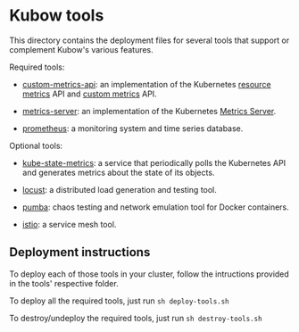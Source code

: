 
# Kubow tools

This directory contains the deployment files for several tools that support or complement Kubow's various features.

Required tools:

* [custom-metrics-api](./custom-metrics-api): an implementation of the Kubernetes [resource metrics](https://github.com/kubernetes/community/blob/master/contributors/design-proposals/instrumentation/resource-metrics-api.md) API and [custom metrics](https://github.com/kubernetes/community/blob/master/contributors/design-proposals/instrumentation/custom-metrics-api.md) API.

* [metrics-server](./metrics-server): an implementation of the Kubernetes [Metrics Server](https://kubernetes.io/docs/tasks/debug-application-cluster/resource-metrics-pipeline/#metrics-server).

* [prometheus](./prometheus): a monitoring system and time series database.

Optional tools:

* [kube-state-metrics](./kube-state-metrics): a service that periodically polls the Kubernetes API and generates metrics about the state of its objects.

* [locust](./locust): a distributed load generation and testing tool.

* [pumba](./pumba): chaos testing and network emulation tool for Docker containers.

* [istio](./istio): a service mesh tool.


## Deployment instructions

To deploy each of those tools in your cluster, follow the intructions provided in the tools' respective folder.

To deploy all the required tools, just run `sh deploy-tools.sh`

To destroy/undeploy the required tools, just run `sh destroy-tools.sh`


